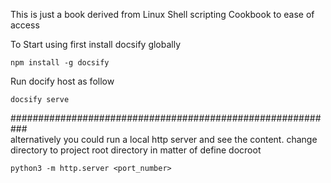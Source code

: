 This is just a book derived from Linux Shell scripting Cookbook to ease of access 

To Start using first install docsify globally
```
npm install -g docsify
```
Run docify host as follow 
```
docsify serve
```

###########################################################
<br/>
alternatively you could run a local http server and see the content. change directory to project root directory in matter of define docroot
```
python3 -m http.server <port_number>
```

